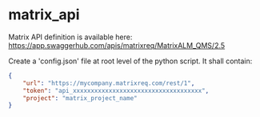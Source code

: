 # matrix_api

Matrix API definition is available here: https://app.swaggerhub.com/apis/matrixreq/MatrixALM_QMS/2.5

Create a 'config.json' file at root level of the python script. It shall contain:

```json
{
    "url": "https://mycompany.matrixreq.com/rest/1",
    "token": "api_xxxxxxxxxxxxxxxxxxxxxxxxxxxxxxxxxxxx",
    "project": "matrix_project_name"
}
```
